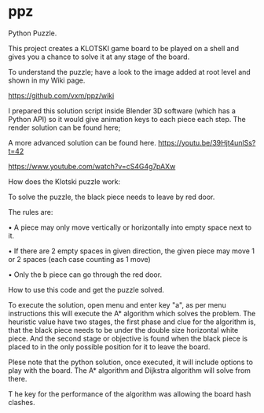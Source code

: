 # ppz
Python Puzzle.

 This project creates a KLOTSKI game board to be played on a shell and gives you a chance to solve it at any stage of the board.

 To understand the puzzle; have a look to the image added at root level and shown in my Wiki page.

https://github.com/vxm/ppz/wiki

 I prepared this solution script inside Blender 3D software (which has a Python API) so it would give animation keys to each piece each step. The render solution can be found here;
 
 A more advanced solution can be found here.
 https://youtu.be/39Hjt4unlSs?t=42
 
 https://www.youtube.com/watch?v=cS4G4g7pAXw


 How does the Klotski puzzle work:

To solve the puzzle, the black piece needs to leave by red door.

The rules are:

  • A piece may only move vertically or horizontally into empty
  space next to it. 

  • If there are 2 empty spaces in given direction, the given piece
  may move 1 or 2 spaces (each case counting as 1 move)

  • Only the b piece can go through the red door.
  
How to use this code and get the puzzle solved.

  To execute the solution, open menu and enter key "a", as per menu instructions this will execute the A* algorithm which solves the problem. The heuristic value have two stages, the first phase and clue for the algorithm is, that the black piece needs to be under the double size horizontal white piece. And the second stage or objective is found when the black piece is placed to in the only possible position for it to leave the board.
 
  Plese note that the python solution, once executed, it will include options to play with the board. The A* algorithm and Dijkstra algorithm will solve from there.
 
 T he key for the performance of the algorithm was allowing the board hash clashes.

 
